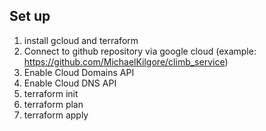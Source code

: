 ## Set up

1. install gcloud and terraform
2. Connect to github repository via google cloud (example: https://github.com/MichaelKilgore/climb_service)
3. Enable Cloud Domains API
4. Enable Cloud DNS API
2. terraform init
3. terraform plan
4. terraform apply
